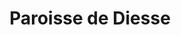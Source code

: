 ---
title: Paroisse de Diesse
name: Diesse
site: https://www.lac-en-ciel.ch/diesse/
territoire:
    - Plateau de Diesse
NPA:
    - 2515
    - 2516
    - 2517
meta:
    - Diesse
    - Lamboing
    - Prêles
region: Lac-en-Ciel
---